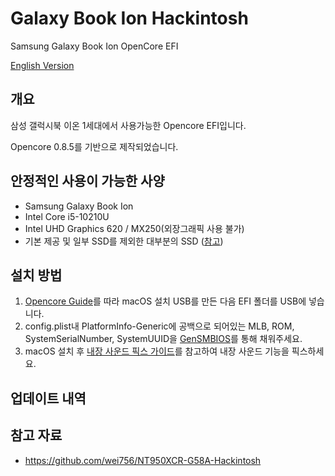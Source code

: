 # Galaxy Book Ion Hackintosh
 Samsung Galaxy Book Ion OpenCore EFI
 
[English Version](./README-ENG.md)

## 개요
삼성 갤럭시북 이온 1세대에서 사용가능한 Opencore EFI입니다.

Opencore 0.8.5를 기반으로 제작되었습니다.

## 안정적인 사용이 가능한 사양
- Samsung Galaxy Book Ion
- Intel Core i5-10210U
- Intel UHD Graphics 620 / MX250(외장그래픽 사용 불가)
- 기본 제공 및 일부 SSD를 제외한 대부분의 SSD ([참고](https://dortania.github.io/Anti-Hackintosh-Buyers-Guide/Storage.html))

## 설치 방법
1. [Opencore Guide](https://dortania.github.io/OpenCore-Install-Guide/installer-guide/winblows-install.html)를 따라 macOS 설치 USB를 만든 다음 EFI 폴더를 USB에 넣습니다.
2. config.plist내 PlatformInfo-Generic에 공백으로 되어있는 MLB, ROM, SystemSerialNumber, SystemUUID을 [GenSMBIOS](https://github.com/corpnewt/GenSMBIOS)를 통해 채워주세요.
3. macOS 설치 후 [내장 사운드 픽스 가이드](./Audio%20patch)를 참고하여 내장 사운드 기능을 픽스하세요.

## 업데이트 내역


## 참고 자료
- https://github.com/wei756/NT950XCR-G58A-Hackintosh